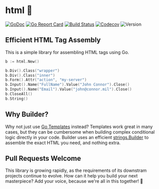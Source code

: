 # html 🚧

[![GoDoc](http://img.shields.io/badge/go-documentation-blue.svg?style=flat-square)](https://pkg.go.dev/github.com/benpate/html)
[![Go Report Card](https://goreportcard.com/badge/github.com/benpate/html?style=flat-square)](https://goreportcard.com/report/github.com/benpate/html)
[![Build Status](http://img.shields.io/travis/benpate/html.svg?style=flat-square)](https://travis-ci.com/benpate/html)
[![Codecov](https://img.shields.io/codecov/c/github/benpate/html.svg?style=flat-square)](https://codecov.io/gh/benpate/html)
![Version](https://img.shields.io/github/v/release/benpate/html?include_prereleases&style=flat-square&color=brightgreen)

## Efficient HTML Tag Assembly

This is a simple library for assembling HTML tags using Go.  

```go
b := html.New()

b.Div().Class("wrapper")
b.Div().Class("inner")
b.Form().Attr("action", "my-server")
b.Input().Name("FullName").Value("John Connor").Close()
b.Input().Name("Email").Value("john@connor.mil").Close()
b.CloseAll()
b.String()
```

## Why Builder?

Why not just use [Go Templates](https://golang.org/pkg/text/template/) instead?  Templates work great in many cases, but they can be cumbersome when building complex conditional logic directly in your code.  Builder uses an efficient [strings.Builder](https://pkg.go.dev/strings#Builder) to assemble the exact HTML you need, and nothing extra.


## Pull Requests Welcome

This library is growing rapidly, as the requirements of its downstram projects continue to evolve.  How can it help you build your next masterpiece?  Add your voice, because we're all in this together! 🚧